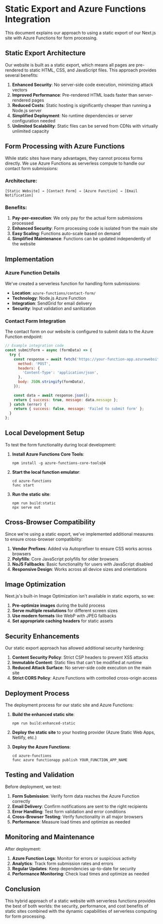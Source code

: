 # Static Export and Azure Functions Integration

This document explains our approach to using a static export of our Next.js site with Azure Functions for form processing.

## Static Export Architecture

Our website is built as a static export, which means all pages are pre-rendered to static HTML, CSS, and JavaScript files. This approach provides several benefits:

1. **Enhanced Security**: No server-side code execution, minimizing attack vectors
2. **Improved Performance**: Pre-rendered HTML loads faster than server-rendered pages
3. **Reduced Costs**: Static hosting is significantly cheaper than running a Node.js server
4. **Simplified Deployment**: No runtime dependencies or server configuration needed
5. **Unlimited Scalability**: Static files can be served from CDNs with virtually unlimited capacity

## Form Processing with Azure Functions

While static sites have many advantages, they cannot process forms directly. We use Azure Functions as serverless compute to handle our contact form submissions:

### Architecture:

```
[Static Website] → [Contact Form] → [Azure Function] → [Email Notification]
```

### Benefits:

1. **Pay-per-execution**: We only pay for the actual form submissions processed
2. **Enhanced Security**: Form processing code is isolated from the main site
3. **Easy Scaling**: Functions auto-scale based on demand
4. **Simplified Maintenance**: Functions can be updated independently of the website

## Implementation

### Azure Function Details

We've created a serverless function for handling form submissions:

- **Location**: `azure-functions/contact-form/`
- **Technology**: Node.js Azure Function
- **Integration**: SendGrid for email delivery
- **Security**: Input validation and sanitization

### Contact Form Integration

The contact form on our website is configured to submit data to the Azure Function endpoint:

```javascript
// Example integration code
const submitForm = async (formData) => {
  try {
    const response = await fetch('https://your-function-app.azurewebsites.net/api/contact', {
      method: 'POST',
      headers: {
        'Content-Type': 'application/json',
      },
      body: JSON.stringify(formData),
    });
    
    const data = await response.json();
    return { success: true, message: data.message };
  } catch (error) {
    return { success: false, message: 'Failed to submit form' };
  }
};
```

## Local Development Setup

To test the form functionality during local development:

1. **Install Azure Functions Core Tools**:
   ```
   npm install -g azure-functions-core-tools@4
   ```

2. **Start the local function emulator**:
   ```
   cd azure-functions
   func start
   ```

3. **Run the static site**:
   ```
   npm run build:static
   npx serve out
   ```

## Cross-Browser Compatibility

Since we're using a static export, we've implemented additional measures to ensure cross-browser compatibility:

1. **Vendor Prefixes**: Added via Autoprefixer to ensure CSS works across browsers
2. **Polyfills**: Core JavaScript polyfills for older browsers
3. **NoJS Fallbacks**: Basic functionality for users with JavaScript disabled
4. **Responsive Design**: Works across all device sizes and orientations

## Image Optimization

Next.js's built-in Image Optimization isn't available in static exports, so we:

1. **Pre-optimize images** during the build process
2. **Serve multiple resolutions** for different screen sizes
3. **Use modern formats** like WebP with JPEG fallbacks
4. **Set appropriate caching headers** for static assets

## Security Enhancements

Our static export approach has allowed additional security hardening:

1. **Content Security Policy**: Strict CSP headers to prevent XSS attacks
2. **Immutable Content**: Static files that can't be modified at runtime
3. **Reduced Attack Surface**: No server-side code execution on the main site
4. **Strict CORS Policy**: Azure Functions with controlled cross-origin access

## Deployment Process

The deployment process for our static site and Azure Functions:

1. **Build the enhanced static site**:
   ```
   npm run build:enhanced-static
   ```

2. **Deploy the static site** to your hosting provider (Azure Static Web Apps, Netlify, etc.)

3. **Deploy the Azure Functions**:
   ```
   cd azure-functions
   func azure functionapp publish YOUR_FUNCTION_APP_NAME
   ```

## Testing and Validation

Before deployment, we test:

1. **Form Submission**: Verify form data reaches the Azure Function correctly
2. **Email Delivery**: Confirm notifications are sent to the right recipients
3. **Error Handling**: Test form validation and error conditions
4. **Cross-Browser Testing**: Verify functionality in all major browsers
5. **Performance**: Measure load times and optimize as needed

## Monitoring and Maintenance

After deployment:

1. **Azure Function Logs**: Monitor for errors or suspicious activity
2. **Analytics**: Track form submission rates and errors
3. **Regular Updates**: Keep dependencies up-to-date for security
4. **Performance Monitoring**: Check load times and optimize as needed

## Conclusion

This hybrid approach of a static website with serverless functions provides the best of both worlds: the security, performance, and cost benefits of static sites combined with the dynamic capabilities of serverless computing for form processing. 